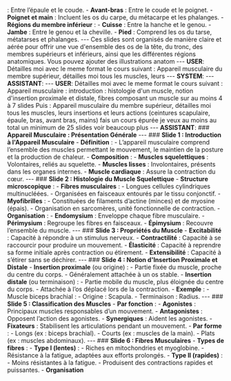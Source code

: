 : Entre l’épaule et le coude. - **Avant-bras** : Entre le coude et le poignet. - **Poignet et main** : Incluent les os du carpe, du métacarpe et les phalanges. - **Régions du membre inférieur** : - **Cuisse** : Entre la hanche et le genou. - **Jambe** : Entre le genou et la cheville. - **Pied** : Comprend les os du tarse, métatarses et phalanges. --- Ces slides sont organisés de manière claire et aérée pour offrir une vue d'ensemble des os de la tête, du tronc, des membres supérieurs et inférieurs, ainsi que les différentes régions anatomiques. Vous pouvez ajouter des illustrations anatom --- **USER**: Détailles moi avec le meme format le cours suivant : Appareil musculaire du membre supérieur, détailles moi tous les muscles, leurs --- **SYSTEM**: --- **ASSISTANT**: --- **USER**: Détailles moi avec le meme format le cours suivant : Appareil musculaire : introduction : histologie d'un muscle, notion d'insertion proximale et distale, fibres composant un muscle sur au moins 4 à 7 slides Puis : Appareil musculaire du membre supérieur, détailles moi tous les muscles, leurs insertions et leurs actions (ceintures scapulaire, épaule, bras, avant bras, mains) fais un cours épurée je veux au moins au total un minimum de 25 slides voir beaucoup plus --- **ASSISTANT**: ### **Appareil Musculaire : Présentation Générale** --- ### **Slide 1 : Introduction à l'Appareil Musculaire** - **Définition** : - L’appareil musculaire comprend l’ensemble des muscles permettant le mouvement, le maintien de la posture et la production de chaleur. - **Composition** : - **Muscles squelettiques** : Volontaires, reliés au squelette. - **Muscles lisses** : Involontaires, présents dans les organes internes. - **Muscle cardiaque** : Assure la contraction du cœur. --- ### **Slide 2 : Histologie du Muscle Squelettique** - **Structure microscopique** : - **Fibres musculaires** : - Longues cellules cylindriques multinucléées. - Organisées en faisceaux entourés par le tissu conjonctif. - **Myofibrilles** : - Constituées de filaments d’actine (minces) et de myosine (épais). - Organisation en sarcomères, unité fonctionnelle de contraction. - **Organisation** : - **Endomysium** : Enveloppe chaque fibre musculaire. - **Périmysium** : Regroupe les fibres en faisceaux. - **Épimysium** : Recouvre l’ensemble du muscle. --- ### **Slide 3 : Propriétés du Muscle** - **Excitabilité** : Capacité à répondre à un stimulus nerveux. - **Contractilité** : Capacité à se raccourcir pour produire un mouvement. - **Élasticité** : Capacité à reprendre sa forme initiale après contraction ou étirement. - **Extensibilité** : Capacité à s’étirer sans se déchirer. --- ### **Slide 4 : Notion d'Insertion Proximale et Distale** - **Insertion proximale** (ou origine) : - Partie fixée du muscle, proche du centre du corps. - Généralement attachée à un os stable. - **Insertion distale** (ou terminaison) : - Partie mobile du muscle, plus éloignée du centre du corps. - Attachée à l’os déplacé lors de la contraction. - **Exemple** : - Muscle biceps brachial : - Origine : Scapula. - Terminaison : Radius. --- ### **Slide 5 : Classification des Muscles** - **Par fonction** : - **Agonistes** : Principaux muscles responsables d’un mouvement. - **Antagonistes** : Opposent l’action des agonistes. - **Synergiques** : Aident les agonistes. - **Fixateurs** : Stabilisent les articulations pendant un mouvement. - **Par forme** : - Longs (ex : biceps brachial). - Courts (ex : muscles de la main). - Plats (ex : muscles abdominaux). --- ### **Slide 6 : Fibres Musculaires** - **Types de fibres** : - **Type I (lentes)** : - Riches en mitochondries et myoglobine. - Résistance à la fatigue, adaptées aux efforts prolongés. - **Type II (rapides)** : - Moins résistantes à la fatigue. - Produisent des contractions rapides et puissantes. - **Organisation**